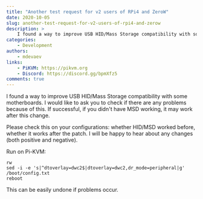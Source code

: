 ```yaml
---
title: "Another test request for v2 users of RPi4 and ZeroW"
date: 2020-10-05
slug: another-test-request-for-v2-users-of-rpi4-and-zerow
description: >
    I found a way to improve USB HID/Mass Storage compatibility with some motherboards
categories:
    - Development
authors:
    - mdevaev
links:
    - PiKVM: https://pikvm.org
    - Discord: https://discord.gg/bpmXfz5
comments: true
---
```


I found a way to improve USB HID/Mass Storage compatibility with some motherboards. I would like to ask you to check if there are any problems because of this. If successful, if you didn't have MSD working, it may work after this change.

<!-- more -->

Please check this on your configurations: whether HID/MSD worked before, whether it works after the patch. I will be happy to hear about any changes (both positive and negative).

Run on Pi-KVM:

```console
rw
sed -i -e 's|^dtoverlay=dwc2$|dtoverlay=dwc2,dr_mode=peripheral|g' /boot/config.txt
reboot
```

This can be easily undone if problems occur.